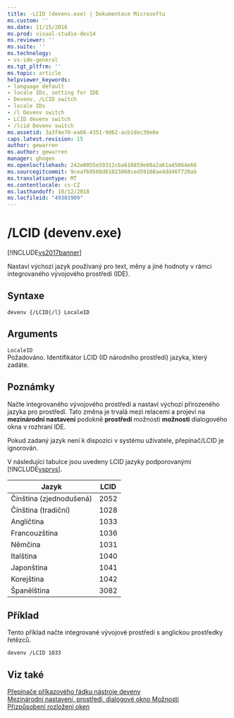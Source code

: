 ```yaml
---
title: -LCID (devenv.exe) | Dokumentace Microsoftu
ms.custom: ''
ms.date: 11/15/2016
ms.prod: visual-studio-dev14
ms.reviewer: ''
ms.suite: ''
ms.technology:
- vs-ide-general
ms.tgt_pltfrm: ''
ms.topic: article
helpviewer_keywords:
- language default
- locale IDs, setting for IDE
- Devenv, /LCID switch
- locale IDs
- /l Devenv switch
- LCID devenv switch
- /lcid Devenv switch
ms.assetid: 3a3f4e70-ea66-4351-9d62-acb1dec30e8e
caps.latest.revision: 15
author: gewarren
ms.author: gewarren
manager: ghogen
ms.openlocfilehash: 242e0055e59312cba616859e08a2a61a45064e66
ms.sourcegitcommit: 9ceaf69568d61023868ced59108ae4dd46f720ab
ms.translationtype: MT
ms.contentlocale: cs-CZ
ms.lasthandoff: 10/12/2018
ms.locfileid: "49301909"
---
```

# <a name="lcid-devenvexe"></a>/LCID (devenv.exe)
[!INCLUDE[vs2017banner](../../includes/vs2017banner.md)]

  
Nastaví výchozí jazyk používaný pro text, měny a jiné hodnoty v rámci integrovaného vývojového prostředí (IDE).  
  
## <a name="syntax"></a>Syntaxe  
  
```  
devenv {/LCID|/l} LocaleID  
```  
  
## <a name="arguments"></a>Arguments  
 `LocaleID`  
 Požadováno. Identifikátor LCID (ID národního prostředí) jazyka, který zadáte.  
  
## <a name="remarks"></a>Poznámky  
 Načte integrovaného vývojového prostředí a nastaví výchozí přirozeného jazyka pro prostředí. Tato změna je trvalá mezi relacemi a projeví na **mezinárodní nastavení** podokně **prostředí** možnosti **možnosti** dialogového okna v rozhraní IDE.  
  
 Pokud zadaný jazyk není k dispozici v systému uživatele, přepínač/LCID je ignorován.  
  
 V následující tabulce jsou uvedeny LCID jazyky podporovanými [!INCLUDE[vsprvs](../../includes/vsprvs-md.md)].  
  
|Jazyk|LCID|  
|--------------|----------|  
|Čínština (zjednodušená)|2052|  
|Čínština (tradiční)|1028|  
|Angličtina|1033|  
|Francouzština|1036|  
|Němčina|1031|  
|Italština|1040|  
|Japonština|1041|  
|Korejština|1042|  
|Španělština|3082|  
  
## <a name="example"></a>Příklad  
 Tento příklad načte integrované vývojové prostředí s anglickou prostředky řetězců.  
  
```  
devenv /LCID 1033  
```  
  
## <a name="see-also"></a>Viz také  
 [Přepínače příkazového řádku nástroje devenv](../../ide/reference/devenv-command-line-switches.md)   
 [Mezinárodní nastavení, prostředí, dialogové okno Možnosti](../../ide/reference/international-settings-environment-options-dialog-box.md)   
 [Přizpůsobení rozložení oken](../../ide/customizing-window-layouts-in-visual-studio.md)



